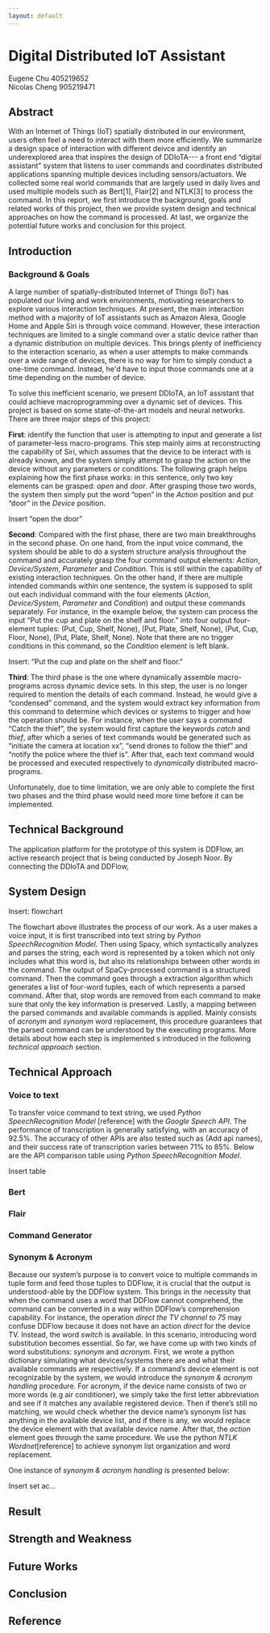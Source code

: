 ```yaml
---
layout: default
---
```


# Digital Distributed IoT Assistant

Eugene Chu 405219652  
Nicolas Cheng 905219471

## Abstract
With an Internet of Things (IoT) spatially distributed in our environment, users often feel a need to interact with them more efficiently. We summarize a design space of interaction with different deivce and identify an underexplored area that inspires the design of DDIoTA--- a front end “digital assistant” system that listens to user commands and coordinates distributed applications spanning multiple devices including sensors/actuators. We collected some real world commands that are largely used in daily lives and used multiple models such as Bert[1], Flair[2] and NTLK[3] to process the command. In this report, we first introduce the background, goals and related works of this project, then we provide system design and technical approaches on how the command is processed. At last, we organize the potential future works and conclusion for this project.


## Introduction
### Background & Goals
  A large number of spatially-distributed Internet of Things (IoT) has populated our living and work environments, motivating researchers to explore various interaction techniques. At present, the main interaction method with a majority of IoT assistants such as Amazon Alexa, Google Home and Apple Siri is through voice command. However, these interaction techniques are limited to a single command over a static device rather than a dynamic distribution on multiple devices. This brings plenty of inefficiency to the interaction scenario, as when a user attempts to make commands over a wide range of devices, there is no way for him to simply conduct a one-time command. Instead, he'd have to input those commands one at a time depending on the number of device. 
  
  To solve this inefficient scenario, we present DDIoTA, an IoT assistant that could achieve macroprogramming over a dynamic set of devices. This project is based on some state-of-the-art models and neural networks. There are three major steps of this project:
  
**First**: identify the function that user is attempting to input and generate a list of parameter-less macro-programs. This step mainly aims at reconstructing the capability of Siri, which assumes that the device to be interact with is already known, and the system simply attempt to grasp the action on the device without any parameters or conditions. The following graph helps explaining how the first phase works: in this sentence, only two key elements can be grasped: *open* and *door*. After grasping those two words, the system then simply put the word “open” in the *Action* position and put “door” in the *Device* position.

Insert “open the door”


**Second**: Compared with the first phase, there are two main breakthroughs in the second phase. On one hand, from the input voice command, the system should be able to do a system structure analysis throughout the command and accurately grasp the four command output elements: *Action*, *Device/System*, *Parameter* and *Condition*. This is still within the capability of existing interaction techniques. On the other hand, if there are multiple intended commands within one sentence, the system is supposed to split out each individual command with the four elements (*Action*, *Device/System*, *Parameter* and *Condition*) and output these commands separately. For instance, in the example below, the system can process the input “Put the cup and plate on the shelf and floor.” into four output four-element tuples: (Put, Cup, Shelf, None), (Put, Plate, Shelf, None), (Put, Cup, Floor, None), (Put, Plate, Shelf, None). Note that there are no trigger conditions in this command, so the *Condition* element is left blank.

Insert: “Put the cup and plate on the shelf and floor.”

**Third**: The third phase is the one where dynamically assemble macro-programs across dynamic device sets. In this step, the user is no longer required to mention the details of each command. Instead, he would give a “condensed” command, and the system would extract key information from this command to determine which devices or systems to trigger and how the operation should be. For instance, when the user says a command “Catch the thief”, the system would first capture the keywords *catch* and *thief*, after which a series of text commands would be generated such as “initiate the camera at location xx”, “send drones to follow the thief” and “notify the police where the thief is”. After that, each text command would be processed and executed respectively to *dynamically* distributed macro-programs. 

Unfortunately, due to time limitation, we are only able to complete the first two phases and the third phase would need more time before it can be implemented. 

  
  
  
## Technical Background
  
  
  
  
  The application platform for the prototype of this system is DDFlow, an active research project that is being conducted by Joseph Noor. By connecting the DDIoTA and DDFlow, 

## System Design

Insert: flowchart

The flowchart above illustrates the process of our work. As a user makes a voice input, it is first transcribed into text string by *Python SpeechRecognition Model*. Then using Spacy, which syntactically analyzes and parses the string, each word is represented by a token which not only includes what this word is, but also its relationships between other words in the command. The output of SpaCy-processed command is a structured command. Then the command goes through a extraction algorithm which generates a list of four-word tuples, each of which represents a parsed command. After that, stop words are removed from each command to make sure that only the key information is preserved. Lastly, a mapping between the parsed commands and available commands is applied. Mainly consists of *acronym* and *synonym* word replacement, this procedure guarantees that the parsed command can be understood by the executing programs. More details about how each step is implemented s introduced in the following *technical approach* section.



## Technical Approach

### Voice to text

To transfer voice command to text string, we used *Python SpeechRecognition Model* [reference] with the *Google Speech API*. The performance of transcription is generally satisfying, with an accuracy of 92.5%. The accuracy of other APIs are also tested such as (Add api names), and their success rate of transcription varies between 71% to 85%. Below are the API comparison table using *Python SpeechRecognition Model*. 

Insert table


### Bert

### Flair

### Command Generator

### Synonym & Acronym

Because our system’s purpose is to convert voice to multiple commands in tuple form and feed those tuples to DDFlow, it is crucial that the output is understood-able by the DDFlow system. This brings in the necessity that when the command uses a word that DDFlow cannot comprehend, the command can be converted in a way within DDFlow’s comprehension capability. For instance, the operation *direct the TV channel to 75* may confuse DDFlow because it does not have an action *direct* for the device TV. Instead, the word *switch* is available. In this scenario, introducing word substitution becomes essential. So far, we have come up with two kinds of word substitutions: *synonym* and *acronym*. First, we wrote a python dictionary simulating what devices/systems there are and what their available commands are respectively. If a command’s device element is not recognizable by the system, we would introduce the *synonym & acronym handling* procedure. For acronym, if the device name consists of two or more words (e.g air conditioner), we simply take the first letter abbreviation and see if it matches any available registered device. Then if there’s still no matching, we would check whether the device name’s synonym list has anything in the available device list, and if there is any, we would replace the device element with that available device name. After that, the *action* element goes through the same procedure. We use the python *NTLK Wordnet*[reference] to achieve synonym list organization and word replacement.

One instance of *synonym & acronym handling* is presented below:

Insert set ac…


## Result


## Strength and Weakness


## Future Works


## Conclusion


## Reference

